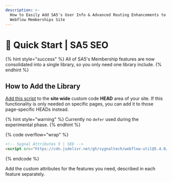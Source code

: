 ```yaml
---
description: >-
  How to Easily Add SA5's User Info & Advanced Routing Enhancements to Your
  Webflow Memberships Site
---
```


# 🚀 Quick Start | SA5 SEO

{% hint style="success" %}
All of SA5's Membership features are now consolidated into a single library, so you only need one library include.&#x20;
{% endhint %}

## How to Add the Library <a href="#step-1---add-the-library" id="step-1---add-the-library"></a>

[Add this script](../overview/how-to-add-custom-code.md) to the **site wide** custom code **HEAD** area of your site. If this functionality is only needed on specific pages, you can add it to those page-specific HEADs instead. &#x20;

{% hint style="warning" %}
Currently no `defer` used during the experimental phase.
{% endhint %}

{% code overflow="wrap" %}
```html
<!-- Sygnal Attributes 5 | SEO --> 
<script src="https://cdn.jsdelivr.net/gh/sygnaltech/webflow-util@5.4.0/dist/webflow-seo.js"></script>
```
{% endcode %}

Add the custom attributes for the features you need, described in each feature separately. &#x20;













